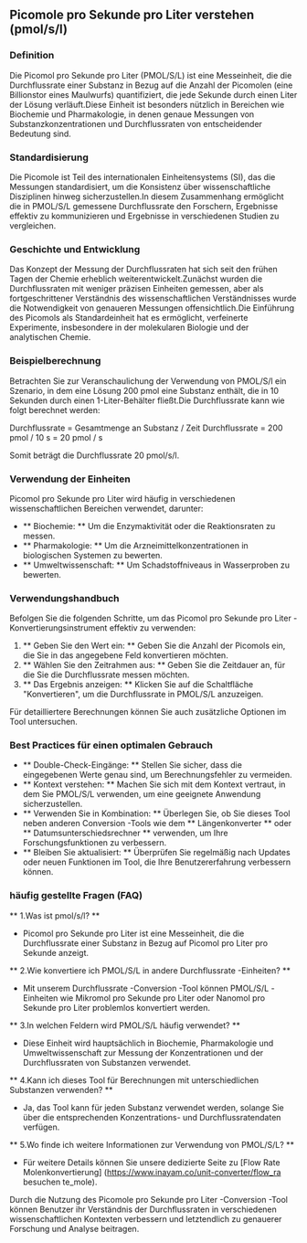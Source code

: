 ## Picomole pro Sekunde pro Liter verstehen (pmol/s/l)

### Definition
Die Picomol pro Sekunde pro Liter (PMOL/S/L) ist eine Messeinheit, die die Durchflussrate einer Substanz in Bezug auf die Anzahl der Picomolen (eine Billionstor eines Maulwurfs) quantifiziert, die jede Sekunde durch einen Liter der Lösung verläuft.Diese Einheit ist besonders nützlich in Bereichen wie Biochemie und Pharmakologie, in denen genaue Messungen von Substanzkonzentrationen und Durchflussraten von entscheidender Bedeutung sind.

### Standardisierung
Die Picomole ist Teil des internationalen Einheitensystems (SI), das die Messungen standardisiert, um die Konsistenz über wissenschaftliche Disziplinen hinweg sicherzustellen.In diesem Zusammenhang ermöglicht die in PMOL/S/L gemessene Durchflussrate den Forschern, Ergebnisse effektiv zu kommunizieren und Ergebnisse in verschiedenen Studien zu vergleichen.

### Geschichte und Entwicklung
Das Konzept der Messung der Durchflussraten hat sich seit den frühen Tagen der Chemie erheblich weiterentwickelt.Zunächst wurden die Durchflussraten mit weniger präzisen Einheiten gemessen, aber als fortgeschrittener Verständnis des wissenschaftlichen Verständnisses wurde die Notwendigkeit von genaueren Messungen offensichtlich.Die Einführung des Picomols als Standardeinheit hat es ermöglicht, verfeinerte Experimente, insbesondere in der molekularen Biologie und der analytischen Chemie.

### Beispielberechnung
Betrachten Sie zur Veranschaulichung der Verwendung von PMOL/S/l ein Szenario, in dem eine Lösung 200 pmol eine Substanz enthält, die in 10 Sekunden durch einen 1-Liter-Behälter fließt.Die Durchflussrate kann wie folgt berechnet werden:

Durchflussrate = Gesamtmenge an Substanz / Zeit
Durchflussrate = 200 pmol / 10 s = 20 pmol / s

Somit beträgt die Durchflussrate 20 pmol/s/l.

### Verwendung der Einheiten
Picomol pro Sekunde pro Liter wird häufig in verschiedenen wissenschaftlichen Bereichen verwendet, darunter:
- ** Biochemie: ** Um die Enzymaktivität oder die Reaktionsraten zu messen.
- ** Pharmakologie: ** Um die Arzneimittelkonzentrationen in biologischen Systemen zu bewerten.
- ** Umweltwissenschaft: ** Um Schadstoffniveaus in Wasserproben zu bewerten.

### Verwendungshandbuch
Befolgen Sie die folgenden Schritte, um das Picomol pro Sekunde pro Liter -Konvertierungsinstrument effektiv zu verwenden:
1. ** Geben Sie den Wert ein: ** Geben Sie die Anzahl der Picomols ein, die Sie in das angegebene Feld konvertieren möchten.
2. ** Wählen Sie den Zeitrahmen aus: ** Geben Sie die Zeitdauer an, für die Sie die Durchflussrate messen möchten.
3. ** Das Ergebnis anzeigen: ** Klicken Sie auf die Schaltfläche "Konvertieren", um die Durchflussrate in PMOL/S/L anzuzeigen.

Für detailliertere Berechnungen können Sie auch zusätzliche Optionen im Tool untersuchen.

### Best Practices für einen optimalen Gebrauch
- ** Double-Check-Eingänge: ** Stellen Sie sicher, dass die eingegebenen Werte genau sind, um Berechnungsfehler zu vermeiden.
- ** Kontext verstehen: ** Machen Sie sich mit dem Kontext vertraut, in dem Sie PMOL/S/L verwenden, um eine geeignete Anwendung sicherzustellen.
- ** Verwenden Sie in Kombination: ** Überlegen Sie, ob Sie dieses Tool neben anderen Conversion -Tools wie dem ** Längenkonverter ** oder ** Datumsunterschiedsrechner ** verwenden, um Ihre Forschungsfunktionen zu verbessern.
- ** Bleiben Sie aktualisiert: ** Überprüfen Sie regelmäßig nach Updates oder neuen Funktionen im Tool, die Ihre Benutzererfahrung verbessern können.

### häufig gestellte Fragen (FAQ)

** 1.Was ist pmol/s/l? **
- Picomol pro Sekunde pro Liter ist eine Messeinheit, die die Durchflussrate einer Substanz in Bezug auf Picomol pro Liter pro Sekunde anzeigt.

** 2.Wie konvertiere ich PMOL/S/L in andere Durchflussrate -Einheiten? **
- Mit unserem Durchflussrate -Conversion -Tool können PMOL/S/L -Einheiten wie Mikromol pro Sekunde pro Liter oder Nanomol pro Sekunde pro Liter problemlos konvertiert werden.

** 3.In welchen Feldern wird PMOL/S/L häufig verwendet? **
- Diese Einheit wird hauptsächlich in Biochemie, Pharmakologie und Umweltwissenschaft zur Messung der Konzentrationen und der Durchflussraten von Substanzen verwendet.

** 4.Kann ich dieses Tool für Berechnungen mit unterschiedlichen Substanzen verwenden? **
- Ja, das Tool kann für jeden Substanz verwendet werden, solange Sie über die entsprechenden Konzentrations- und Durchflussratendaten verfügen.

** 5.Wo finde ich weitere Informationen zur Verwendung von PMOL/S/L? **
- Für weitere Details können Sie unsere dedizierte Seite zu [Flow Rate Molenkonvertierung] (https://www.inayam.co/unit-converter/flow_ra besuchen te_mole).

Durch die Nutzung des Picomole pro Sekunde pro Liter -Conversion -Tool können Benutzer ihr Verständnis der Durchflussraten in verschiedenen wissenschaftlichen Kontexten verbessern und letztendlich zu genauerer Forschung und Analyse beitragen.